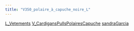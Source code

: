 ```yaml
---
title: "V350_polaire_à_capuche_noire_L"
---
```


[L_Vetements](notes/equipements/L_Vetements.md) [V_CardigansPullsPolairesCapuche](V_CardigansPullsPolairesCapuche.md) [sandraGarcia](notes/utilisateurs/beneficiaires/sandraGarcia.md)